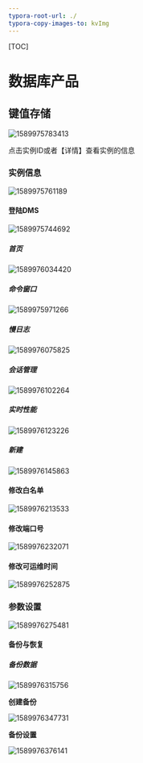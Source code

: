 ```yaml
---
typora-root-url: ./
typora-copy-images-to: kvImg
---
```


[TOC]

# 数据库产品

## 键值存储

![1589975783413](/kvImg/1589975783413.png)



点击实例ID或者【详情】查看实例的信息

### 实例信息

![1589975761189](/kvImg/1589975761189.png)



#### 登陆DMS

![1589975744692](/kvImg/1589975744692.png)



##### 首页

![1589976034420](/kvImg/1589976034420.png)

##### 命令窗口

![1589975971266](/kvImg/1589975971266.png)

##### 慢日志

![1589976075825](/kvImg/1589976075825.png)

##### 会话管理

![1589976102264](/kvImg/1589976102264.png)

##### 实时性能

![1589976123226](/kvImg/1589976123226.png)

##### 新建

![1589976145863](/kvImg/1589976145863.png)

#### 修改白名单

![1589976213533](/kvImg/1589976213533.png)

#### 修改端口号

![1589976232071](/kvImg/1589976232071.png)

#### 修改可运维时间

![1589976252875](/kvImg/1589976252875.png)

### 参数设置

![1589976275481](/kvImg/1589976275481.png)

#### 备份与恢复

##### 备份数据

![1589976315756](/kvImg/1589976315756.png)

**创建备份**

![1589976347731](/kvImg/1589976347731.png)

**备份设置**

![1589976376141](/kvImg/1589976376141.png)

